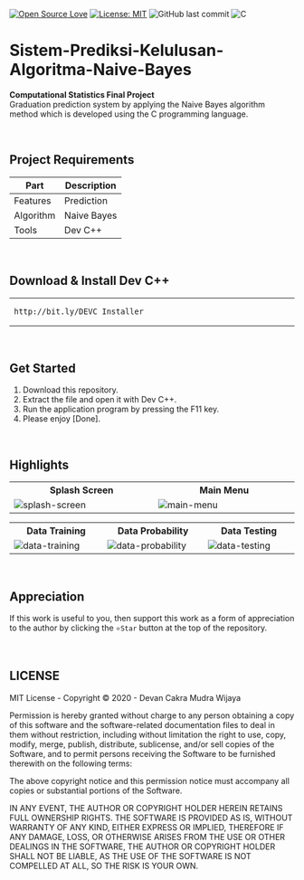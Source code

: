 [![Open Source Love](https://badges.frapsoft.com/os/v1/open-source.svg?style=flat)](https://github.com/ellerbrock/open-source-badges/)
[![License: MIT](https://img.shields.io/badge/License-MIT-green.svg)](https://opensource.org/licenses/MIT)
![GitHub last commit](https://img.shields.io/github/last-commit/devancakra/Sistem-Prediksi-Kelulusan-Algoritma-Naive-Bayes)
![C](https://img.shields.io/badge/programming%20-%2300599C.svg?&logo=c&logoColor=white)

# Sistem-Prediksi-Kelulusan-Algoritma-Naive-Bayes
<strong>Computational Statistics Final Project</strong><br>
Graduation prediction system by applying the Naive Bayes algorithm method which is developed using the C programming language.

<br>

## Project Requirements
| Part | Description |
| --- | --- |
| Features | Prediction |
| Algorithm | Naive Bayes |
| Tools | Dev C++ |

<br>

## Download & Install Dev C++

<table><tr><td width="840">
  
```
http://bit.ly/DEVC_Installer
```

</td></tr></table>

<br>

## Get Started
1. Download this repository.<br>
2. Extract the file and open it with Dev C++.<br>
3. Run the application program by pressing the F11 key.<br>
4. Please enjoy [Done].

<br>

## Highlights
<table>
<tr>
<th width="420">Splash Screen</th>
<th width="420">Main Menu</th>
</tr>
<tr>
<td><img src="https://github.com/devancakra/Sistem-Prediksi-Kelulusan-Algoritma-Naive-Bayes/assets/54527592/fd931ea2-2187-4418-aa04-c68a45c1a0d9" alt="splash-screen"></td>
<td><img src="https://github.com/devancakra/Sistem-Prediksi-Kelulusan-Algoritma-Naive-Bayes/assets/54527592/9db9421e-5e91-47d7-93ca-c138ea75632d" alt="main-menu"></td>
</tr>
</table>
<table>
<tr>
<th width="280">Data Training</th>
<th width="280">Data Probability</th>
<th width="280">Data Testing</th>
</tr>
<tr>
<td><img src="https://github.com/devancakra/Sistem-Prediksi-Kelulusan-Algoritma-Naive-Bayes/assets/54527592/1676bd54-ec91-4891-b8e7-2c3ae47ce478" alt="data-training"></td>
<td><img src="https://github.com/devancakra/Sistem-Prediksi-Kelulusan-Algoritma-Naive-Bayes/assets/54527592/6fb22b00-cfcb-4238-ae8c-75da25d492ab" alt="data-probability"></td>
<td><img src="https://github.com/devancakra/Sistem-Prediksi-Kelulusan-Algoritma-Naive-Bayes/assets/54527592/57f2df8e-c726-46d8-ad65-c8efa0543f56" alt="data-testing"></td>
</tr>
</table>

<br>

## Appreciation
If this work is useful to you, then support this work as a form of appreciation to the author by clicking the ``` ⭐Star ``` button at the top of the repository.

<br>

## LICENSE
MIT License - Copyright © 2020 - Devan Cakra Mudra Wijaya

Permission is hereby granted without charge to any person obtaining a copy of this software and the software-related documentation files to deal in them without restriction, including without limitation the right to use, copy, modify, merge, publish, distribute, sublicense, and/or sell copies of the Software, and to permit persons receiving the Software to be furnished therewith on the following terms:

The above copyright notice and this permission notice must accompany all copies or substantial portions of the Software.

IN ANY EVENT, THE AUTHOR OR COPYRIGHT HOLDER HEREIN RETAINS FULL OWNERSHIP RIGHTS. THE SOFTWARE IS PROVIDED AS IS, WITHOUT WARRANTY OF ANY KIND, EITHER EXPRESS OR IMPLIED, THEREFORE IF ANY DAMAGE, LOSS, OR OTHERWISE ARISES FROM THE USE OR OTHER DEALINGS IN THE SOFTWARE, THE AUTHOR OR COPYRIGHT HOLDER SHALL NOT BE LIABLE, AS THE USE OF THE SOFTWARE IS NOT COMPELLED AT ALL, SO THE RISK IS YOUR OWN.
